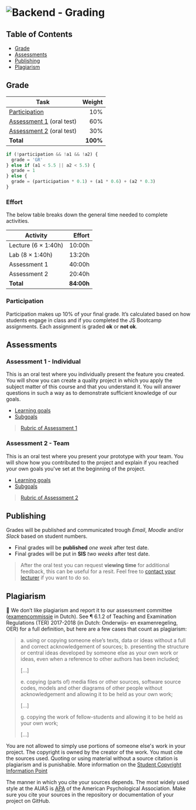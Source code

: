 # ![Backend - Grading][banner]

## Table of Contents

*   [Grade](#grade)
*   [Assessments](#assessments)
*   [Publishing](#publishing)
*   [Plagiarism](#plagiarism)

## Grade

| Task                                |   Weight |
| ----------------------------------  | -------: |
| [Participation][grading]            |      10% |
| [Assessment 1][a1] (oral test)       |      60% |
| [Assessment 2][a2] (oral test)       |      30% |
| **Total**                           | **100%** |


```js
if (!participation && !a1 && !a2) {
  grade = 'GR'
} else if (a1 < 5.5 || a2 < 5.5) {
  grade = 1
} else {
  grade = (participation * 0.1) + (a1 * 0.6) + (a2 * 0.3)
}
```

### Effort

The below table breaks down the general time needed to complete activities.

| Activity                |     Effort |
| ----------------------- | ---------: |
| Lecture (6 × 1:40h)     |     10:00h |
| Lab (8 × 1:40h)         |     13:20h |
| Assessment 1            |     40:00h |
| Assessment 2            |     20:40h |
| **Total**               | **84:00h** |

### Participation

Participation makes up 10% of your final grade. It’s calculated based on how students engage in class and if you completed the JS Bootcamp assignments. Each assignment is graded **ok** or **not ok**.

## Assessments

### Assessment 1 - Individual
This is an oral test where you individually present the feature you created. You will show you can create a quality project in which you apply the subject matter of this course and that you understand it. You will answer questions in such a way as to demonstrate sufficient knowledge of our goals.

* [Learning goals][goals]
* [Subgoals][goals]

> [Rubric of Assessment 1][a1]

### Assessment 2 - Team
This is an oral test where you present your prototype with your team. You will show how you contributed to the project and explain if you reached your own goals you've set at the beginning of the project.

* [Learning goals][goals]
* [Subgoals][goals]

> [Rubric of Assessment 2][a2]


## Publishing
Grades will be published and communicated trough _Email_, _Moodle_ and/or _Slack_ based on student numbers.

* Final grades will be **published** _one week_ after test date.
* Final grades will be put in **SIS** _two weeks_ after test date.

> After the oral test you can request **viewing time** for additional feedback, this can be useful for a resit. Feel free to [contact your lecturer](/readme#synopsis) if you want to do so.

## Plagiarism

💁  We don’t like plagiarism and report it to our assessment committee
([examencommissie](https://moodle.cmd.hva.nl/mod/page/view.php?id=1738) in Dutch). See ¶ 6.1.2 of Teaching and Examination
Regulations (TER) 2017-2018 (in Dutch: Onderwijs- en examenregeling, OER) for
a full definition, but here are a few cases that count as plagiarism:

> a. using or copying someone else’s texts, data or ideas without a full and
> correct acknowledgement of sources;
> b. presenting the structure or central ideas developed by someone else as
> your own work or ideas, even when a reference to other authors has been
> included;
>
> \[…]
>
> e. copying (parts of) media files or other sources, software source codes,
> models and other diagrams of other people without acknowledgement and
> allowing it to be held as your own work;
>
> \[…]
>
> g. copying the work of fellow-students and allowing it to be held as your
> own work;
>
> \[…]

You are not allowed to simply use portions of someone else's work in your project. The copyright is owned by the creator of the work. You must cite the sources used. Quoting or using material without a source citation is plagiarism and is punishable. More information on the [Student Copyright Information Point](https://www.amsterdamuas.com/library/services/copyright/students.html)

The manner in which you cite your sources depends. The most widely used style at the AUAS is [APA](https://www.amsterdamuas.com/library/services/acknowledging-sources/apa-style/apa-style.html) of the American Psychological Association. Make sure you cite your sources in the repository or documentation of your project on GitHub.

[a1]: assessments/a1.md
[a2]: assessments/a2.md
[banner]: https://cmda-bt.github.io/be-course-18-19/assets/banner-grading.svg
[grading]: grading.md
[goals]: https://github.com/cmda-bt/be-course-18-19#goals
